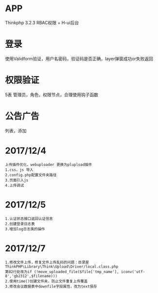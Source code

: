 # APP
Thinkphp 3.2.3 RBAC权限 + H-ui后台 

# 登录
使用Validform验证，用户名密码，验证码是否正确，layer弹窗成功or失败返回

# 权限验证
5表 管理员，角色，权限节点，合理使用钩子函数

# 公告广告
列表，添加

# 2017/12/4
	上传插件优化，webuploader 更换为plupload插件
	1.css，js 导入
	2.config.php配置文件夹路径
	3.页面引入js
	4.上传调试
# 2017/12/5
	1.认证状态接口返回认证信息
	2.创建登录日志表
	3.增加log日志类的操作
# 2017/12/7
	1.修改文件上传，修复文件上传乱码的问题：目录是ThinkPHP\Library\Think\Upload\Driver/local.class.php
	第82行处改为if (!move_uploaded_file($file['tmp_name'], iconv('utf-8','gb2312',$filename))) 
	2.使用time()创建文件夹，防止文件重复上传覆盖
	3.修改会议数据表中downfile字段属性，改为text保存
